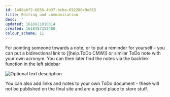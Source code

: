 ```yaml
---
id: 1498a6f2-6856-4b37-bcba-692286c9e015
title: Editing and communication
desc: ''
updated: 1618821810314
created: 1618487352480
colour_scheme: 11
---
```


For pointing someone towards a note, or to put a reminder for yourself - you can put a bidirectional link to [[help.ToDo CMW]] or similar ToDo note with your own acronym. You can then later find the notes via the backlink function in the left sidebar

![Optional text description](/images/help/communication/backlinks.png)

You can also add links and notes to your own ToDo document - these will not be published on the final site and are a good place to store stuff. 